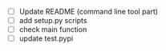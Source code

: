 - [ ] Update README (command line tool part)
- [ ] add setup.py scripts
- [ ] check main function
- [ ] update test.pypi